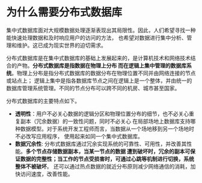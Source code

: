 为什么需要分布式数据库
====================================================================
集中式数据库面对大规模数据处理逐渐表现出其局限性。因此，人们希望寻找一种能快速处理数据和及时响应用户的访问的方法，
也希望对数据进行集中分析、管理和维护。这已成为现实世界的迫切需求。

分布式数据库是在集中式数据库的基础上发展起来的，是计算机技术和网络技术结合的产物。**分布式数据库是指数据在物理上分布
而在逻辑上集中管理的数据库系统**。物理上分布是指分布式数据库的数据分布在物理位置不同并由网络连接的节点或站点上；
逻辑上集中是指各数据库节点之间在逻辑上是一个整体，并由统一的数据库管理系统管理。不同的节点分布可以跨不同的机房、城市甚至国家。

分布式数据库的主要特点如下。
+ **透明性**：用户不必关心数据的逻辑分区和物理位置分布的细节，也不必关心重复副本（冗余数据）的一致性问题，同时不必关心
在局部场地上数据库支持哪种数据模型。对于系统开发工程师而言，当数据从一个场地移到另一个场地时不必改写应用程序，
使用起来如同一个集中式数据库。
+ **数据冗余性**: 分布式数据库通过冗余实现系统的可靠性、可用性，并改善其性能。**多个节点存储数据副本，当某一节点的数据
遭到破坏时，冗余的副本可保证数据的完整性；当工作的节点受损害时，可通过心跳等机制进行切换，系统整体不被破坏**。
还可以通过热点数据的就近分布原则减少网络通信的消耗，加快访问速度，改善性能。

